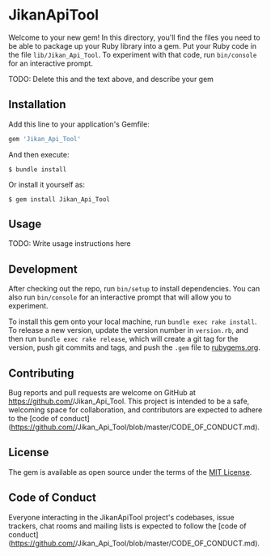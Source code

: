 # JikanApiTool

Welcome to your new gem! In this directory, you'll find the files you need to be able to package up your Ruby library into a gem. Put your Ruby code in the file `lib/Jikan_Api_Tool`. To experiment with that code, run `bin/console` for an interactive prompt.

TODO: Delete this and the text above, and describe your gem

## Installation

Add this line to your application's Gemfile:

```ruby
gem 'Jikan_Api_Tool'
```

And then execute:

    $ bundle install

Or install it yourself as:

    $ gem install Jikan_Api_Tool

## Usage

TODO: Write usage instructions here

## Development

After checking out the repo, run `bin/setup` to install dependencies. You can also run `bin/console` for an interactive prompt that will allow you to experiment.

To install this gem onto your local machine, run `bundle exec rake install`. To release a new version, update the version number in `version.rb`, and then run `bundle exec rake release`, which will create a git tag for the version, push git commits and tags, and push the `.gem` file to [rubygems.org](https://rubygems.org).

## Contributing

Bug reports and pull requests are welcome on GitHub at https://github.com/<github username>/Jikan_Api_Tool. This project is intended to be a safe, welcoming space for collaboration, and contributors are expected to adhere to the [code of conduct](https://github.com/<github username>/Jikan_Api_Tool/blob/master/CODE_OF_CONDUCT.md).


## License

The gem is available as open source under the terms of the [MIT License](https://opensource.org/licenses/MIT).

## Code of Conduct

Everyone interacting in the JikanApiTool project's codebases, issue trackers, chat rooms and mailing lists is expected to follow the [code of conduct](https://github.com/<github username>/Jikan_Api_Tool/blob/master/CODE_OF_CONDUCT.md).
